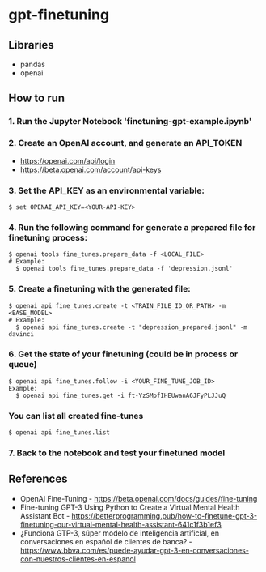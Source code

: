 # gpt-finetuning

## Libraries
  * pandas
  * openai
  
## How to run
  ### 1. Run the Jupyter Notebook 'finetuning-gpt-example.ipynb'
  
  ### 2. Create an OpenAI account, and generate an API_TOKEN
  - https://openai.com/api/login
  - https://beta.openai.com/account/api-keys
  
  ### 3. Set the API_KEY as an environmental variable:
  ```
  $ set OPENAI_API_KEY=<YOUR-API-KEY>
  ```
  
  ### 4. Run the following command for generate a prepared file for finetuning process:
  ```
  $ openai tools fine_tunes.prepare_data -f <LOCAL_FILE>
  # Example:
    $ openai tools fine_tunes.prepare_data -f 'depression.jsonl'
  ```
  
  ### 5. Create a finetuning with the generated file:
  ```
  $ openai api fine_tunes.create -t <TRAIN_FILE_ID_OR_PATH> -m <BASE_MODEL>
  # Example:
    $ openai api fine_tunes.create -t "depression_prepared.jsonl" -m davinci
  ```
  
  ### 6. Get the state of your finetuning (could be in process or queue)
  ```
  $ openai api fine_tunes.follow -i <YOUR_FINE_TUNE_JOB_ID>
  Example:
    $ openai api fine_tunes.get -i ft-YzSMpfIHEUwanA6JFyPLJJuQ
  ```
  ### You can list all created fine-tunes
  ```
  $ openai api fine_tunes.list
  ```
  
  ### 7. Back to the notebook and test your finetuned model

## References

* OpenAI Fine-Tuning - https://beta.openai.com/docs/guides/fine-tuning
* Fine-tuning GPT-3 Using Python to Create a Virtual Mental Health Assistant Bot - https://betterprogramming.pub/how-to-finetune-gpt-3-finetuning-our-virtual-mental-health-assistant-641c1f3b1ef3
* ¿Funciona GTP-3, súper modelo de inteligencia artificial, en conversaciones en español de clientes de banca? - https://www.bbva.com/es/puede-ayudar-gpt-3-en-conversaciones-con-nuestros-clientes-en-espanol
